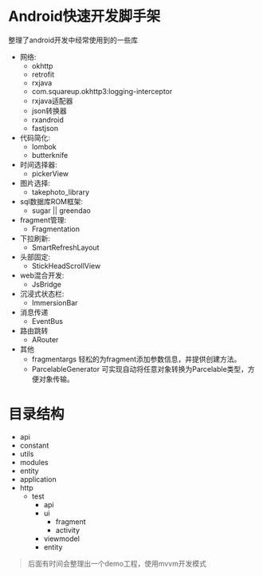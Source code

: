 # Android快速开发脚手架
整理了android开发中经常使用到的一些库

- 网络:
  - okhttp
  - retrofit
  - rxjava
  - com.squareup.okhttp3:logging-interceptor
  - rxjava适配器
  - json转换器
  - rxandroid
  - fastjson
- 代码简化:
	- lombok
	- butterknife
- 时间选择器:
	- pickerView
- 图片选择:
	- takephoto_library
- sql数据库ROM框架:
	- sugar || greendao
- fragment管理:
	- Fragmentation
- 下拉刷新:
	- SmartRefreshLayout
- 头部固定:
	- StickHeadScrollView
- web混合开发:
	- JsBridge
- 沉浸式状态栏:
	- ImmersionBar
- 消息传递
	- EventBus
- 路由跳转
	- ARouter
- 其他
	- fragmentargs 轻松的为fragment添加参数信息，并提供创建方法。
	- ParcelableGenerator 可实现自动将任意对象转换为Parcelable类型，方便对象传输。

	
# 目录结构
- api
- constant
- utils
- modules
- entity
- application
- http
	- test
		- api
		- ui
			- fragment
			- activity
		- viewmodel
		- entity
> 后面有时间会整理出一个demo工程，使用mvvm开发模式
